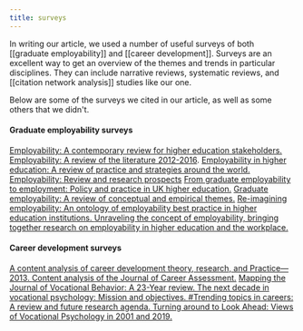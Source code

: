 ```yaml
--- 
title: surveys
--- 
```


In writing our article, we used a number of useful surveys of both [[graduate employability]] and [[career development]]. Surveys are an excellent way to get an overview of the themes and trends in particular disciplines. They can include narrative reviews, systematic reviews, and [[citation network analysis]] studies like our one. 

Below are some of the surveys we cited in our article, as well as some others that we didn't. 

#### Graduate employability surveys
[Employability: A contemporary review for higher education stakeholders.](https://doi.org/10.1080/13636820.2017.1394355)
[Employability: A review of the literature 2012-2016](https://derby.openrepository.com/handle/10545/621285). 
[Employability in higher education: A review of practice and strategies around the world.](https://www.pearson.com/uk/about-us/news-and-policy/reports-and-campaigns/employability-in-higher-education.html) 
[Employability: Review and research prospects](http://dx.doi.org/10.1007%2Fs10775-015-9288-4)
[From graduate employability to employment: Policy and practice in UK higher education.](https://doi.org/10.1111/ijtd.12105)
[Graduate employability: A review of conceptual and empirical themes.](https://doi.org/10.1057/hep.2011.26)
[Re-imagining employability: An ontology of employability best practice in higher education institutions. 
](https://doi.org/10.1080/13562517.2019.1670637)
[Unraveling the concept of employability, bringing together research on employability in higher education and the workplace.](https://doi.org/10.1080/03075079.2019.1623770)

#### Career development surveys
[A content analysis of career development theory, research, and Practice—2013. ](https://doi.org/10.1002/j.2161-0045.2014.00085.x)
[Content analysis of the Journal of Career Assessment.](https://doi.org/10.1177/1069072712475160)
[Mapping the Journal of Vocational Behavior: A 23-Year review. ](https://doi.org/10.1016/j.jvb.2018.07.007)
[The next decade in vocational psychology: Mission and objectives. ](https://doi.org/10.1006/jvbe.2001.1834)
[#Trending topics in careers: A review and future research agenda. ](https://doi.org/10.1108/cdi-08-2017-0143)
[Turning around to Look Ahead: Views of Vocational Psychology in 2001 and 2019. ](https://doi.org/10.1177/1069072719841602)




